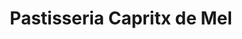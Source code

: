 ---
title: "Pastisseria Capritx de Mel"
url: /sant-boi-de-llobregat/pastisseria-capritx-de-mel/
shop: pastelería
---